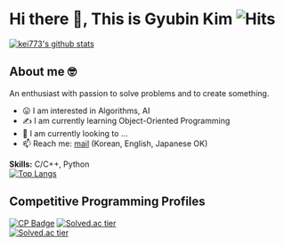 # Hi there 👋, This is Gyubin Kim ![Hits](https://hits.seeyoufarm.com/api/count/incr/badge.svg?url=https%3A%2F%2Fgithub.com%2Fkei773%2Fhit-counter&count_bg=%236AD31A&title_bg=%2300A9FF&icon=&icon_color=%23FFFFFF&title=hits&edge_flat=false)  

[![kei773's github stats](https://github-readme-stats.vercel.app/api?username=kei773&count_private=true&show_icons=true&theme=buefy)](https://github.com/kei773)

## About me 🤓
An enthusiast with passion to solve problems and to create something.  


- 😛 I am interested in Algorithms, AI
- ✍️ I am currently learning Object-Oriented Programming
- 🌱 I am currently looking to ...
- 📫 Reach me: [mail](mailto:gb.kim@postech.ac.kr) (Korean, English, Japanese OK) 
  
**Skills:** C/C++, Python  
[![Top Langs](https://github-readme-stats.vercel.app/api/top-langs/?username=kei773&layout=compact&theme=vue)](https://github.com/kei773)


Competitive Programming Profiles
---
[![CP Badge](https://cp-logo.vercel.app/atcoder/kei773)](https://atcoder.jp/users/kei773) 
[![Solved.ac tier](http://mazassumnida.wtf/api/mini/generate_badge?boj=4hn6)](https://solved.ac/4hn6)  
[![Solved.ac tier](http://mazassumnida.wtf/api/v2/generate_badge?boj=4hn6)](https://solved.ac/4hn6)  

<!--
**kei773/kei773** is a ✨ _special_ ✨ repository because its `README.md` (this file) appears on your GitHub profile.

Here are some ideas to get you started:

- 🔭 I’m currently working on ...
- 👯 I’m looking to collaborate on ...
- 🤔 I’m looking for help with ...
- 💬 Ask me about ...
- 😄 Pronouns: ...
- ⚡ Fun fact: ...
-->

